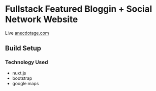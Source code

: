 # Fullstack Featured Bloggin + Social Network Website
Live [anecdotage.com](anecdotage.com)


## Build Setup
### Technology Used
- nuxt.js
- bootstrap
- google maps

<!--
For detailed explanation on how things work, check out [Nuxt.js docs](https://nuxtjs.org).
-->
